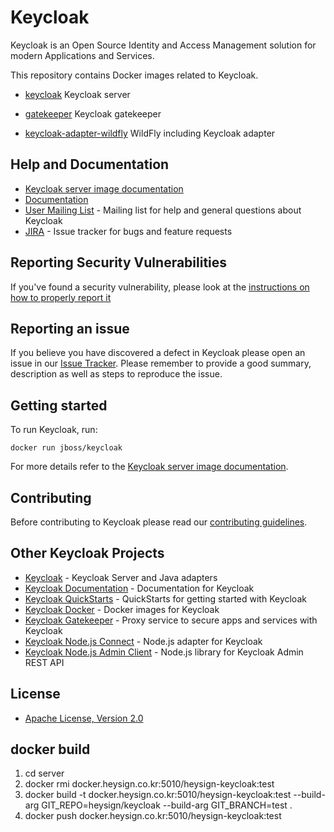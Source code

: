 # Keycloak

Keycloak is an Open Source Identity and Access Management solution for modern Applications and Services.

This repository contains Docker images related to Keycloak.

- [keycloak](https://hub.docker.com/r/jboss/keycloak) Keycloak server
* [gatekeeper](https://hub.docker.com/r/keycloak/keycloak-gatekeeper) Keycloak gatekeeper
- [keycloak-adapter-wildfly](https://hub.docker.com/r/jboss/keycloak-adapter-wildfly) WildFly including Keycloak adapter


## Help and Documentation

* [Keycloak server image documentation](server/README.md)
* [Documentation](https://www.keycloak.org/documentation.html)
* [User Mailing List](https://lists.jboss.org/mailman/listinfo/keycloak-user) - Mailing list for help and general questions about Keycloak
* [JIRA](https://issues.jboss.org/projects/KEYCLOAK) - Issue tracker for bugs and feature requests


## Reporting Security Vulnerabilities

If you've found a security vulnerability, please look at the [instructions on how to properly report it](http://www.keycloak.org/security.html)


## Reporting an issue

If you believe you have discovered a defect in Keycloak please open an issue in our [Issue Tracker](https://issues.jboss.org/projects/KEYCLOAK).
Please remember to provide a good summary, description as well as steps to reproduce the issue.


## Getting started

To run Keycloak, run:

    docker run jboss/keycloak
    
For more details refer to the [Keycloak server image documentation](server/README.md).


## Contributing

Before contributing to Keycloak please read our [contributing guidelines](CONTRIBUTING.md).


## Other Keycloak Projects

* [Keycloak](https://github.com/keycloak/keycloak) - Keycloak Server and Java adapters
* [Keycloak Documentation](https://github.com/keycloak/keycloak-documentation) - Documentation for Keycloak
* [Keycloak QuickStarts](https://github.com/keycloak/keycloak-quickstarts) - QuickStarts for getting started with Keycloak
* [Keycloak Docker](https://github.com/jboss-dockerfiles/keycloak) - Docker images for Keycloak
* [Keycloak Gatekeeper](https://github.com/keycloak/keycloak-gatekeeper) - Proxy service to secure apps and services with Keycloak
* [Keycloak Node.js Connect](https://github.com/keycloak/keycloak-nodejs-connect) - Node.js adapter for Keycloak
* [Keycloak Node.js Admin Client](https://github.com/keycloak/keycloak-nodejs-admin-client) - Node.js library for Keycloak Admin REST API


## License

* [Apache License, Version 2.0](https://www.apache.org/licenses/LICENSE-2.0)

## docker build
<!--
1.  cd ../keycloak
2.  mvn -Pdistribution -pl distribution/server-dist -am -DskipTests clean install
3.  cd distribution/server-dist/target
4.  python -m SimpleHTTPServer 9898
5.  cd ../../../keycloak-container/server
6.  docker rmi docker.heysign.co.kr:5010/heysign-keycloak:test
7.  docker system prune
8.  docker build -t docker.heysign.co.kr:5010/heysign-keycloak:test --build-arg KEYCLOAK_DIST=http://192.168.0.5:9898/keycloak-7.0.0-heysign.tar.gz . 
9.  docker push docker.heysign.co.kr:5010/heysign-keycloak:test
-->
1.  cd server
2.  docker rmi docker.heysign.co.kr:5010/heysign-keycloak:test
3.  docker build -t docker.heysign.co.kr:5010/heysign-keycloak:test --build-arg GIT_REPO=heysign/keycloak --build-arg GIT_BRANCH=test .
6.  docker push docker.heysign.co.kr:5010/heysign-keycloak:test